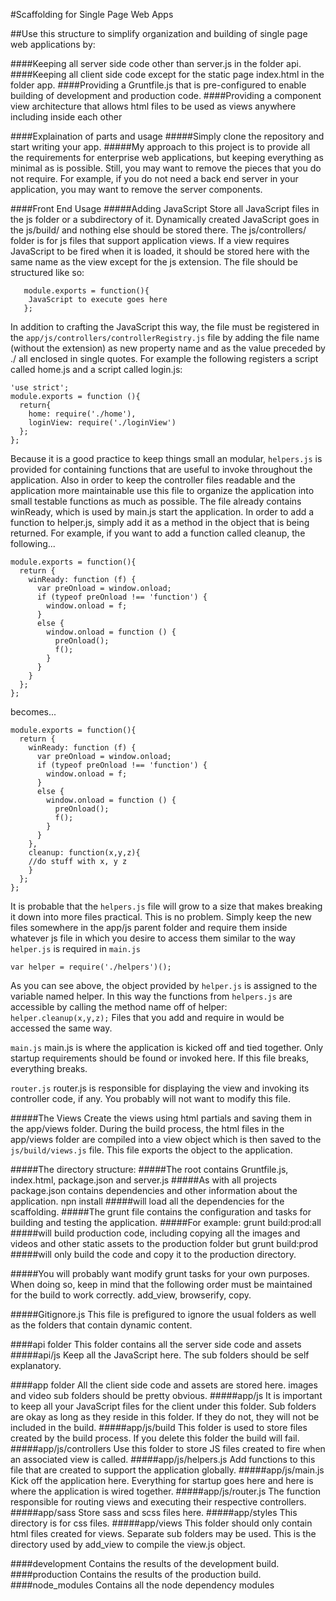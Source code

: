 #Scaffolding for Single Page Web Apps

##Use this structure to simplify organization and building of single page web applications by:

####Keeping all server side code other than server.js in the folder api.
####Keeping all client side code except for the static page index.html in the folder app.
####Providing a Gruntfile.js that is pre-configured to enable building of development and production code.
####Providing a component view architecture that allows html files to be used as views anywhere including inside each other

####Explaination of parts and usage
#####Simply clone the repository and start writing your app.
#####My approach to this project is to provide all the requirements for enterprise web applications, but keeping everything as minimal as is possible. Still, you may want to remove the pieces that you do not require. For example, if you do not need a back end server in your application, you may want to remove the server components.

####Front End Usage
#####Adding JavaScript
Store all JavaScript files in the js folder or a subdirectory of it. Dynamically created JavaScript goes in the js/build/ and nothing else should be stored there. The js/controllers/ folder is for js files that support application views. If a view requires JavaScript to be fired when it is loaded, it should be stored here with the same name as the view except for the js extension. The file should be structured like so:
```use strict;
   module.exports = function(){
    JavaScript to execute goes here
   };
```
In addition to crafting the JavaScript this way, the file must be registered in the `app/js/controllers/controllerRegistry.js` file by adding the file name (without the extension) as new property name and as the value preceded by ./ all enclosed in single quotes. For example the following registers a script called home.js and a script called login.js:
```
'use strict';
module.exports = function (){
  return{
    home: require('./home'),
    loginView: require('./loginView')
  };
};
```
Because it is a good practice to keep things small an modular, `helpers.js` is provided for containing functions that are useful to invoke throughout the application. Also in order to keep the controller files readable and the application more maintainable use this file to organize the application into small testable functions as much as possible. The file already contains winReady, which is used by main.js start the application.
 In order to add a function to helper.js, simply add it as a method in the object that is being returned.
 For example, if you want to add a function called cleanup, the following...
```
module.exports = function(){
  return {
    winReady: function (f) {
      var preOnload = window.onload;
      if (typeof preOnload !== 'function') {
        window.onload = f;
      }
      else {
        window.onload = function () {
          preOnload();
          f();
        }
      }
    }
  };
};
```
becomes...

```
module.exports = function(){
  return {
    winReady: function (f) {
      var preOnload = window.onload;
      if (typeof preOnload !== 'function') {
        window.onload = f;
      }
      else {
        window.onload = function () {
          preOnload();
          f();
        }
      }
    },
    cleanup: function(x,y,z){
    //do stuff with x, y z
    }
  };
};
```
It is probable that the `helpers.js` file will grow to a size that makes breaking it down into more files practical. This is no problem. Simply keep the new files somewhere in the app/js parent folder and require them inside whatever js file in which you desire to access them similar to the way `helper.js` is required in `main.js`

`var helper = require('./helpers')();`

As you can see above, the object provided by `helper.js` is assigned to the variable named helper. In this way the functions from `helpers.js` are accessible by calling the method name off of helper: `helper.cleanup(x,y,z);`
Files that you add and require in would be accessed the same way.

`main.js`
main.js is where the application is kicked off and tied together. Only startup requirements should be found or invoked here. If this file breaks, everything breaks.

`router.js`
router.js is responsible for displaying the view and invoking its controller code, if any. You probably will not want to modify this file.

#####The Views
Create the views using html partials and saving them in the app/views folder. During the build process, the html files in the app/views folder are compiled into a view object which is then saved to the `js/build/views.js` file. This file exports the object to the application.

#####The directory structure:
#####The root contains Gruntfile.js, index.html, package.json and server.js
#####As with all projects package.json contains dependencies and other information about the application.
    npn install
#####will load all the dependencies for the scaffolding.
#####The grunt file contains the configuration and tasks for building and testing the application.
#####For example:
    grunt build:prod:all
#####will build production code, including copying all the images and videos and other static assets to the production folder but
    grunt build:prod
#####will only build the code and copy it to the production directory.

#####You will probably want modify grunt tasks for your own purposes. When doing so, keep in mind that the following order must be maintained for the build to work correctly. add_view, browserify, copy.

#####Gitignore.js
This file is prefigured to ignore the usual folders as well as the folders that contain dynamic content.

####api folder
This folder contains all the server side code and assets
#####api/js
Keep all the JavaScript here. The sub folders should be self explanatory.

####app folder
All the client side code and assets are stored here. images and video sub folders should be pretty obvious.
#####app/js
It is important to keep all your JavaScript files for the client under this folder. Sub folders are okay as long as they reside in this folder. If they do not, they will not be included in the build.
#####app/js/build
This folder is used to store files created by the build process. If you delete this folder the build will fail.
#####app/js/controllers
Use this folder to store JS files created to fire when an associated view is called.
#####app/js/helpers.js
Add functions to this file that are created to support the application globally.
#####app/js/main.js
Kick off the application here. Everything for startup goes here and here is where the application is wired together.
#####app/js/router.js
The function responsible for routing views and executing their respective controllers.
#####app/sass
Store sass and scss files here.
#####app/styles
This directory is for css files.
#####app/views
This folder should only contain html files created for views. Separate sub folders may be used. This is the directory used by add_view to compile the view.js object.

####development
Contains the results of the development build.
####production
Contains the results of the production build.
####node_modules
Contains all the node dependency modules
